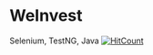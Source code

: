 # WeInvest
Selenium, TestNG, Java
[![HitCount](http://hits.dwyl.io/ChannakeshavaAutomationLabs/WeInvest.svg)](http://hits.dwyl.io/ChannakeshavaAutomationLabs/WeInvest)
